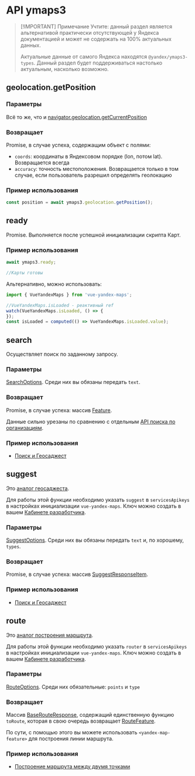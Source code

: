 # API ymaps3

> [!IMPORTANT] Примечание
> Учтите: данный раздел является альтернативой практически отсутствующей у Яндекса документацией и может не содержать на 100% актуальных данных.
>
> Актуальные данные от самого Яндекса находятся `@yandex/ymaps3-types`. Данный раздел будет поддерживаться настолько актуальным, насколько возможно.

## geolocation.getPosition

### Параметры

Всё то же, что и [navigator.geolocation.getCurrentPosition](https://developer.mozilla.org/en-US/docs/Web/API/Geolocation/getCurrentPosition#options)

### Возвращает

Promise, в случае успеха, содержащим объект с полями:

- `coords`: координаты в Яндексовом порядке (lon, потом lat). Возвращается всегда
- `accuracy`: точность местоположения. Возвращается только в том случае, если пользователь разрешил определять геолокацию

### Пример использования

```javascript
const position = await ymaps3.geolocation.getPosition();
```

## ready

Promise. Выполняется после успешной инициализации скрипта Карт.

### Пример использования

```javascript
await ymaps3.ready;

//Карты готовы
```

Альтернативно, можно использовать:

```javascript
import { VueYandexMaps } from 'vue-yandex-maps';

//VueYandexMaps.isLoaded - реактивный ref
watch(VueYandexMaps.isLoaded, () => {
});
const isLoaded = computed(() => VueYandexMaps.isLoaded.value);
```

## search

Осуществляет поиск по заданному запросу.

### Параметры

[SearchOptions](https://yandex.ru/maps-api/docs/js-api/ref/index.html#SearchOptions). Среди них вы обязаны передать `text`.

### Возвращает

Promise, в случае успеха: массив [Feature](https://yandex.ru/maps-api/docs/js-api/ref/index.html#Feature).

Данные сильно урезаны по сравнению с отдельным [API поиска по организациям](https://yandex.ru/dev/geosearch/doc/ru/).

### Пример использования

- [Поиск и Геосаджест](/examples/objects/search.html)

## suggest

Это [аналог геосаджеста](https://yandex.ru/dev/geosuggest/doc/ru/).

Для работы этой функции необходимо указать `suggest` в `servicesApikeys` в настройках инициализации `vue-yandex-maps`. Ключ можно создать в вашем [Кабинете разработчика](https://developer.tech.yandex.ru/services).

### Параметры

[SuggestOptions](https://yandex.ru/maps-api/docs/js-api/ref/index.html#SuggestOptions). Среди них вы обязаны передать `text` и, по хорошему, `types`.

### Возвращает

Promise, в случае успеха: массив [SuggestResponseItem](https://yandex.ru/maps-api/docs/js-api/ref/index.html#SuggestResponseItem).

### Пример использования

- [Поиск и Геосаджест](/examples/objects/search.html)

## route

Это [аналог построения маршрута](https://yandex.ru/dev/geosuggest/doc/ru/).

Для работы этой функции необходимо указать `router` в `servicesApikeys` в настройках инициализации `vue-yandex-maps`. Ключ можно создать в вашем [Кабинете разработчика](https://developer.tech.yandex.ru/services).

### Параметры

[RouteOptions](https://yandex.ru/maps-api/docs/js-api/ref/index.html#interface-routeoptions). Среди них обязательные: `points` и `type`

### Возвращает

Массив [BaseRouteResponse](https://yandex.ru/maps-api/docs/js-api/ref/index.html#interface-baserouteresponse), содержащий единственную функцию `toRoute`, которая в свою очередь возвращает [RouteFeature](https://yandex.ru/maps-api/docs/js-api/ref/index.html#interface-routefeature).

По сути, с помощью этого вы можете использовать `<yandex-map-feature>` для построения линии маршрута.

### Пример использования

- [Построение маршрута между двумя точками](/examples/objects/route.html)
